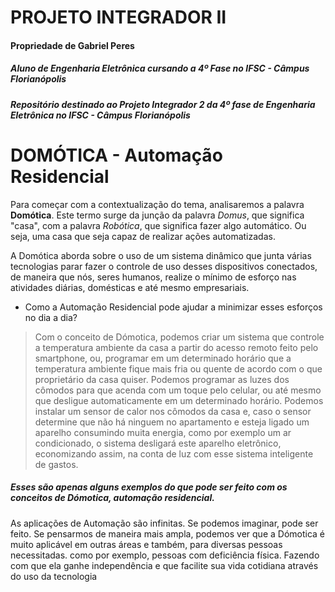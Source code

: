 # PROJETO INTEGRADOR II
#### Propriedade de Gabriel Peres
##### Aluno de Engenharia Eletrônica cursando a 4º Fase no IFSC - Câmpus Florianópolis
##### Repositório destinado ao Projeto Integrador 2 da 4º fase de Engenharia Eletrônica no IFSC - Câmpus Florianópolis

# DOMÓTICA - Automação Residencial

  Para começar com a contextualização do tema, analisaremos a palavra **Domótica**. Este termo surge da junção da palavra *Domus*, que significa "casa", com a palavra *Robótica*, que significa fazer algo automático. Ou seja, uma casa que seja capaz de realizar ações automatizadas.

  A Domótica aborda sobre o uso de um sistema dinâmico que junta várias tecnologias parar fazer o controle de uso desses dispositivos conectados, de maneira que nós, seres humanos, realize o mínimo de esforço nas atividades diárias, domésticas e até mesmo empresariais.

* Como a Automação Residencial pode ajudar a minimizar esses esforços no dia a dia?
> Com o conceito de Dómotica, podemos criar um sistema que controle a temperatura ambiente da casa a partir do acesso remoto feito pelo smartphone, ou, programar em um determinado horário que a temperatura ambiente fique mais fria ou quente de acordo com o que proprietário da casa quiser.
> Podemos programar as luzes dos cômodos para que acenda com um toque pelo celular, ou até mesmo que desligue automaticamente em um determinado horário.
> Podemos instalar um sensor de calor nos cômodos da casa e, caso o sensor determine que não há ninguem no apartamento e esteja ligado um aparelho consumindo muita energia, como por exemplo um ar condicionado, o sistema desligará este aparelho eletrônico, economizando assim, na conta de luz com esse sistema inteligente de gastos.
##### Esses são apenas alguns exemplos do que pode ser feito com os conceitos de Dómotica, automação residencial.
  
  As aplicações de Automação são infinitas. Se podemos imaginar, pode ser feito.
  Se pensarmos de maneira mais ampla, podemos ver que a Dómotica é muito aplicável em outras áreas e também, para diversas pessoas necessitadas. como por exemplo, pessoas com deficiência física. Fazendo com que ela ganhe independência e que facilite sua vida cotidiana através do uso da tecnologia

